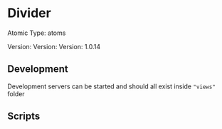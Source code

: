 # Divider

Atomic Type: atoms

Version: Version: Version: 1.0.14

## Development

Development servers can be started and should all exist inside `"views"` folder

## Scripts
